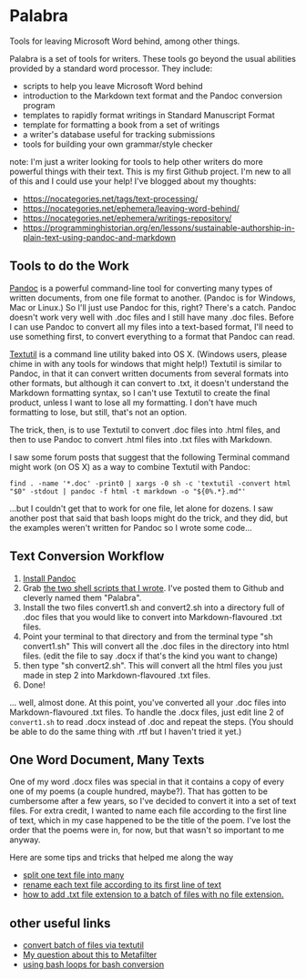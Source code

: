 

Palabra
================================================================================

Tools for leaving Microsoft Word behind, among other things.

Palabra is a set of tools for writers. These tools go beyond the usual abilities provided by a standard word processor. They include:

  - scripts to help you leave Microsoft Word behind
  - introduction to the Markdown text format and the Pandoc conversion program
  - templates to rapidly format writings in Standard Manuscript Format
  - template for formatting a book from a set of writings
  - a writer's database useful for tracking submissions
  - tools for building your own grammar/style checker

note: I'm just a writer looking for tools to help other writers do more powerful things with their text. This is my first Github project. I'm new to all of this and I could use your help! I've blogged about my thoughts:

  - https://nocategories.net/tags/text-processing/
  - https://nocategories.net/ephemera/leaving-word-behind/
  - https://nocategories.net/ephemera/writings-repository/
  - https://programminghistorian.org/en/lessons/sustainable-authorship-in-plain-text-using-pandoc-and-markdown


Tools to do the Work
--------------------------------------------------------------------------------

[Pandoc](http://johnmacfarlane.net/pandoc/) is a powerful command-line tool for converting many types of written documents, from one file format to another. (Pandoc is for Windows, Mac or Linux.) So I'll just use Pandoc for this, right? There's a catch. Pandoc doesn't work very well with .doc files and I still have many .doc files. Before I can use Pandoc to convert all my files into a text-based format, I'll need to use something first, to convert everything to a format that Pandoc can read.

[Textutil](https://developer.apple.com/library/mac/documentation/Darwin/Reference/ManPages/man1/textutil.1.html) is a command line utility baked into OS X. (Windows users, please chime in with any tools for windows that might help!) Textutil is similar to Pandoc, in that it can convert written documents from several formats into other formats, but although it can convert to .txt, it doesn't understand the Markdown formatting syntax, so I can't use Textutil to create the final product, unless I want to lose all my formatting. I don't have much formatting to lose, but still, that's not an option.

The trick, then, is to use Textutil to convert .doc files into .html files, and then to use Pandoc to convert .html files into .txt files with Markdown.

I saw some forum posts that suggest that the following Terminal command might work (on OS X) as a way to combine Textutil with Pandoc:

`find . -name '*.doc' -print0 | xargs -0 sh -c 'textutil -convert html "$0" -stdout | pandoc -f html -t markdown -o "${0%.*}.md"'`

...but I couldn't get that to work for one file, let alone for dozens. I saw another post that said that bash loops might do the trick, and they did, but the examples weren't written for Pandoc so I wrote some code...


Text Conversion Workflow
--------------------------------------------------------------------------------

1. [Install Pandoc](http://johnmacfarlane.net/pandoc/installing.html)
2. Grab [the two shell scripts that I wrote](https://github.com/dylan-k/Palabra). I've posted them to Github and cleverly named them "Palabra".
3. Install the two files convert1.sh and convert2.sh into a directory full of .doc files that you would like to convert into Markdown-flavoured .txt files.
4. Point your terminal to that directory and from the terminal type "sh convert1.sh" This will convert all the .doc files in the directory into html files. (edit the file to say .docx if that's the kind you want to change)
5. then type "sh convert2.sh". This will convert all the html files you just made in step 2 into Markdown-flavoured .txt files.
6. Done!

... well, almost done. At this point, you've converted all your .doc files into Markdown-flavoured .txt files. To handle the .docx files, just edit line 2 of `convert1.sh` to read .docx instead of .doc and repeat the steps. (You should be able to do the same thing with .rtf but I haven't tried it yet.)


One Word Document, Many Texts
--------------------------------------------------------------------------------

One of my word .docx files was special in that it contains a copy of every one of my poems (a couple hundred, maybe?). That has gotten to be cumbersome after a few years, so I've decided to convert it into a set of text files. For extra credit, I wanted to name each file according to the first line of text, which in my case happened to be the title of the poem. I've lost the order that the poems were in, for now, but that wasn't so important to me anyway.

Here are some tips and tricks that helped me along the way

  - [split one text file into many](https://gist.github.com/dylan-k/6517987)
  - [rename each text file according to its first line of text](https://gist.github.com/dylan-k/6531959)
  - [how to add .txt file extension to a batch of files with no file extension.](https://gist.github.com/dylan-k/6518333)


other useful links
--------------------------------------------------------------------------------

  - [convert batch of files via textutil](http://hints.macworld.com/article.php?story=20060309220909384)
  - [My question about this to Metafilter](http://ask.metafilter.com/248126/Convert-Many-Word-Documents-to-Markdown#3604336)
  - [using bash loops for bash conversion](http://blog.silentumbrella.com/2009/10/08/bash-loops-are-fun-for-batch-conversion.html)
